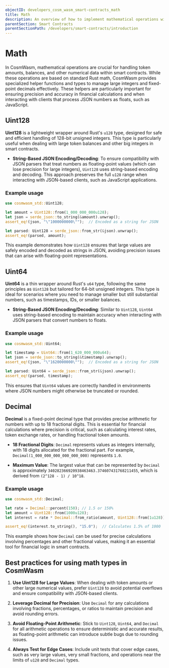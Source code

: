```yaml
---
objectID: developers_cosm_wasm_smart-contracts_math
title: Math
description: An overview of how to implement mathematical operations within a CosmWasm smart contract
parentSection: Smart Contracts
parentSectionPath: /developers/smart-contracts/introduction
---
```


# Math

In CosmWasm, mathematical operations are crucial for handling token amounts, balances, and other numerical data within smart contracts. While these operations are based on standard Rust math, CosmWasm provides specialized helper functions and types to manage large integers and fixed-point decimals effectively. These helpers are particularly important for ensuring precision and accuracy in financial calculations and when interacting with clients that process JSON numbers as floats, such as JavaScript.

## Uint128

**Uint128** is a lightweight wrapper around Rust's `u128` type, designed for safe and efficient handling of 128-bit unsigned integers. This type is particularly useful when dealing with large token balances and other big integers in smart contracts.

- **String-Based JSON Encoding/Decoding**: To ensure compatibility with JSON parsers that treat numbers as floating-point values (which can lose precision for large integers), `Uint128` uses string-based encoding and decoding. This approach preserves the full `u128` range when interacting with JSON-based clients, such as JavaScript applications.

### Example usage

```rust
use cosmwasm_std::Uint128;

let amount = Uint128::from(1_000_000_000u128);
let json = serde_json::to_string(&amount).unwrap();
assert_eq!(json, "\"1000000000\"");  // Encoded as a string for JSON

let parsed: Uint128 = serde_json::from_str(&json).unwrap();
assert_eq!(parsed, amount);
```

This example demonstrates how `Uint128` ensures that large values are safely encoded and decoded as strings in JSON, avoiding precision issues that can arise with floating-point representations.

## Uint64

**Uint64** is a thin wrapper around Rust's `u64` type, following the same principles as `Uint128` but tailored for 64-bit unsigned integers. This type is ideal for scenarios where you need to manage smaller but still substantial numbers, such as timestamps, IDs, or smaller balances.

- **String-Based JSON Encoding/Decoding**: Similar to `Uint128`, `Uint64` uses string-based encoding to maintain accuracy when interacting with JSON parsers that convert numbers to floats.

### Example usage

```rust
use cosmwasm_std::Uint64;

let timestamp = Uint64::from(1_620_000_000u64);
let json = serde_json::to_string(&timestamp).unwrap();
assert_eq!(json, "\"1620000000\"");  // Encoded as a string for JSON

let parsed: Uint64 = serde_json::from_str(&json).unwrap();
assert_eq!(parsed, timestamp);
```

This ensures that `Uint64` values are correctly handled in environments where JSON numbers might otherwise be truncated or rounded.

## Decimal

**Decimal** is a fixed-point decimal type that provides precise arithmetic for numbers with up to 18 fractional digits. This is essential for financial calculations where precision is critical, such as calculating interest rates, token exchange rates, or handling fractional token amounts.

- **18 Fractional Digits**: `Decimal` represents values as integers internally, with 18 digits allocated for the fractional part. For example, `Decimal(1_000_000_000_000_000_000)` represents `1.0`.

- **Maximum Value**: The largest value that can be represented by `Decimal` is approximately `340282366920938463463.374607431768211455`, which is derived from `(2^128 - 1) / 10^18`.

### Example usage

```rust
use cosmwasm_std::Decimal;

let rate = Decimal::percent(150); // 1.5 or 150%
let amount = Uint128::from(1000u128);
let interest = rate * Decimal::from_ratio(amount, Uint128::from(1u128));

assert_eq!(interest.to_string(), "15.0");  // Calculates 1.5% of 1000
```

This example shows how `Decimal` can be used for precise calculations involving percentages and other fractional values, making it an essential tool for financial logic in smart contracts.

## Best practices for using math types in CosmWasm

1. **Use Uint128 for Large Values**: When dealing with token amounts or other large numerical values, prefer `Uint128` to avoid potential overflows and ensure compatibility with JSON-based clients.
   
2. **Leverage Decimal for Precision**: Use `Decimal` for any calculations involving fractions, percentages, or ratios to maintain precision and avoid rounding errors.

3. **Avoid Floating-Point Arithmetic**: Stick to `Uint128`, `Uint64`, and `Decimal` for all arithmetic operations to ensure deterministic and accurate results, as floating-point arithmetic can introduce subtle bugs due to rounding issues.

4. **Always Test for Edge Cases**: Include unit tests that cover edge cases, such as very large values, very small fractions, and operations near the limits of `u128` and `Decimal` types.
